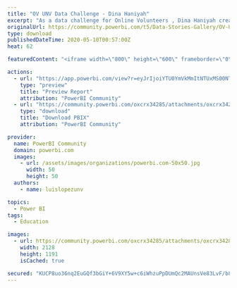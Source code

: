 ```yaml
---
title: "OV UNV Data Challenge - Dina Haniyah"
excerpt: "As a data challenge for Online Volunteers , Dina Haniyah created a report to represent the geographical mobilization and demographics of United"
originalUrl: https://community.powerbi.com/t5/Data-Stories-Gallery/OV-UNV-Data-Challenge-Dina-Haniyah/m-p/1082664
type: download
publishedDateTime: 2020-05-10T00:57:00Z
heat: 62

featuredContent: "<iframe width=\"800\" height=\"600\" frameborder=\"0\" src=\"https://app.powerbi.com/view?r=eyJrIjoiNTdjYzU4YjItYmNmYS00MzIyLWFjZDctNjNlZWQwMzQ2ZDRlIiwidCI6ImI0MThjNGZiLTBiYjQtNDBkMy1iYmIwLWIwMzI1YmQ5ZDA4ZiIsImMiOjEwfQ%3D%3D\"></iframe>"

actions:
  - url: "https://app.powerbi.com/view?r=eyJrIjoiYTU0YmVkMmItNTUxMS00NTBiLWIyNmItMTM5NjliZmU1NDJiIiwidCI6ImIzZTVkYjVlLTI5NDQtNDgzNy05OWY1LTc0ODhhY2U1NDMxOSIsImMiOjh9"
    type: "preview"
    title: "Preview Report"
    attribution: "PowerBI Community"
  - url: "https://community.powerbi.com/oxcrx34285/attachments/oxcrx34285/DataStoriesGallery/3917/2/OV%20UNV%20Data%20Challenge%20-%20Dina%20Haniyah.pbix"
    type: "download"
    title: "Download PBIX"
    attribution: "PowerBI Community"

provider:
  name: PowerBI Community
  domain: powerbi.com
  images:
    - url: /assets/images/organizations/powerbi.com-50x50.jpg
      width: 50
      height: 50
  authors:
    - name: luislopezunv

topics:
  - Power BI
tags:
  - Education

images:
  - url: https://community.powerbi.com/oxcrx34285/attachments/oxcrx34285/DataStoriesGallery/3917/1/DinaHaniyah_OV_UNV_DataChallenge.jpg
    width: 2128
    height: 1191
    isCached: true

secured: "KUCP8uo36nq2EuGQf3bGiY+6V9XY5w+c6iWhzuPpDUmQc2MAUnsVe83LvF/b8/SfC8INlTojxl97s/AHkphx92tVywmdcqLsdVHp9uEs8xMyjZyz0eeozpkB+nG9fYfFxA8zwvExbStVaOx3uFd3jdCahyK0Gg+FC4EihSlIu9sU59AdEoi/1YoPQ9JIzg1gw5zzdJ04mkfyj51z5woyCrDEBITSHpFXe5NPnbDfcyksbvGNCto/iKVjIdTVRK/bJy9C+5z0wRNQ3XQKCztB8EXIyjWMGw7CdEcucYAOzIojTB/uAM3WOKN3oU03q8gBtpqmB225U73R+3VIF/luP5ho/ocmEPgqIucfmaeaZUA1aQf8lqiVaeVc5fTPkNIF;vv5swn+yjuS7hxZm56A4gA=="
---
```


